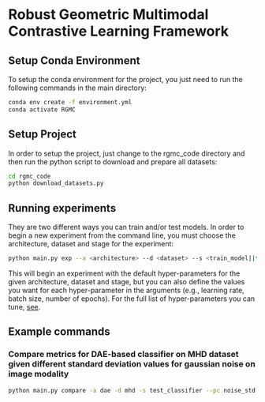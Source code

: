 # Robust Geometric Multimodal Contrastive Learning Framework


## Setup Conda Environment
To setup the conda environment for the project, you just need to run the following commands in the main directory:
```bash
conda env create -f environment.yml
conda activate RGMC
```
## Setup Project
In order to setup the project, just change to the rgmc_code directory and then run the python script to download and prepare all datasets:
```bash
cd rgmc_code
python download_datasets.py
```

## Running experiments
They are two different ways you can train and/or test models.
In order to begin a new experiment from the command line, you must choose the architecture, dataset and stage for the experiment:
```bash
python main.py exp --a <architecture> --d <dataset> --s <train_model||train_classifier||test_model||test_classifier>
```
This will begin an experiment with the default hyper-parameters for the given architecture, dataset and stage, but you can also define the values you want for each hyper-parameter in the arguments (e.g., learning rate, batch size, number of epochs). For the full list of hyper-parameters you can tune, [see](https://github.com/MrIceHavoc/rgmc/blob/6d7f73afcb8e87e5dfcb289e43370c49ea07d29c/rgmc_code/utils/command_parser.py#L90).

## Example commands

### Compare metrics for DAE-based classifier on MHD dataset given different standard deviation values for gaussian noise on image modality
```bash
python main.py compare -a dae -d mhd -s test_classifier --pc noise_std --pp target_modality
```
